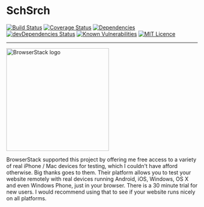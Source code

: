# SchSrch

[![Build Status](https://travis-ci.org/micromaomao/schsrch.svg?branch=master)](https://travis-ci.org/micromaomao/schsrch)
[![Coverage Status](https://coveralls.io/repos/github/micromaomao/schsrch/badge.svg?branch=dev)](https://coveralls.io/github/micromaomao/schsrch?branch=dev)
[![Dependencies](https://david-dm.org/micromaomao/schsrch.svg)](https://david-dm.org/micromaomao/schsrch)
[![devDependencies Status](https://david-dm.org/micromaomao/schsrch/dev-status.svg)](https://david-dm.org/micromaomao/schsrch?type=dev)
[![Known Vulnerabilities](https://snyk.io/test/github/micromaomao/schsrch/badge.svg)](https://snyk.io/test/github/micromaomao/schsrch)
[![MIT Licence](https://badges.frapsoft.com/os/mit/mit.svg?v=103)](https://opensource.org/licenses/mit-license.php)

----

<a href="https://www.browserstack.com/"><img alt="BrowserStack logo" src="https://bstacksupport.zendesk.com/attachments/token/bueUNYiYxIt9MAgcZtTTLFS59/?name=Logo-01.svg" width="270"></a>

BrowserStack supported this project by offering me free access to a variety of real iPhone / Mac devices for testing, which I couldn't have afford otherwise. Big thanks goes to them. Their platform
allows you to test your website remotely with real devices running Android, iOS, Windows, OS X and even Windows Phone, just in your browser. There is a 30 minute trial for new users. I would recommend
using that to see if your website runs nicely on all platforms.

